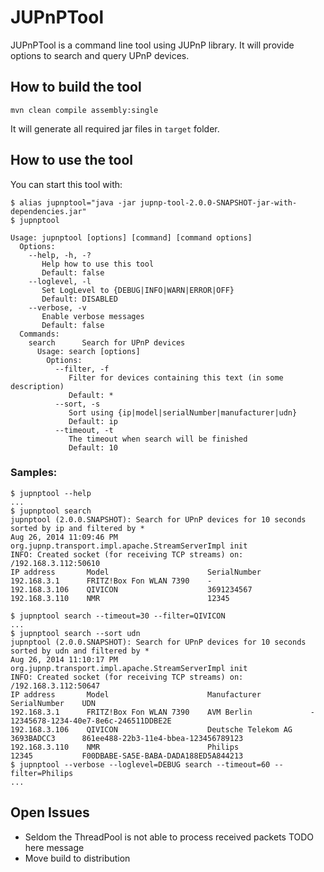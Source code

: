 # JUPnPTool

JUPnPTool is a command line tool using JUPnP library. It will provide options to search and query UPnP devices.

## How to build the tool

```shell
mvn clean compile assembly:single
```

It will generate all required jar files in `target` folder.

## How to use the tool

You can start this tool with:

```shell
$ alias jupnptool="java -jar jupnp-tool-2.0.0-SNAPSHOT-jar-with-dependencies.jar"
$ jupnptool

Usage: jupnptool [options] [command] [command options]
  Options:
    --help, -h, -?
       Help how to use this tool
       Default: false
    --loglevel, -l
       Set LogLevel to {DEBUG|INFO|WARN|ERROR|OFF}
       Default: DISABLED
    --verbose, -v
       Enable verbose messages
       Default: false
  Commands:
    search      Search for UPnP devices
      Usage: search [options]
        Options:
          --filter, -f
             Filter for devices containing this text (in some description)
             Default: *
          --sort, -s
             Sort using {ip|model|serialNumber|manufacturer|udn}
             Default: ip
          --timeout, -t
             The timeout when search will be finished
             Default: 10
```

### Samples:

```shell
$ jupnptool --help
...
$ jupnptool search
jupnptool (2.0.0.SNAPSHOT): Search for UPnP devices for 10 seconds sorted by ip and filtered by *
Aug 26, 2014 11:09:46 PM org.jupnp.transport.impl.apache.StreamServerImpl init
INFO: Created socket (for receiving TCP streams) on: /192.168.3.112:50610
IP address       Model                      SerialNumber    
192.168.3.1      FRITZ!Box Fon WLAN 7390    -               
192.168.3.106    QIVICON                    3691234567      
192.168.3.110    NMR                        12345           

$ jupnptool search --timeout=30 --filter=QIVICON
...
$ jupnptool search --sort udn
jupnptool (2.0.0.SNAPSHOT): Search for UPnP devices for 10 seconds sorted by udn and filtered by *
Aug 26, 2014 11:10:17 PM org.jupnp.transport.impl.apache.StreamServerImpl init
INFO: Created socket (for receiving TCP streams) on: /192.168.3.112:50647
IP address       Model                      Manufacturer           SerialNumber    UDN                                     
192.168.3.1      FRITZ!Box Fon WLAN 7390    AVM Berlin             -               12345678-1234-40e7-8e6c-246511DDBE2E    
192.168.3.106    QIVICON                    Deutsche Telekom AG    3693BADCC3      861ee488-22b3-11e4-bbea-123456789123    
192.168.3.110    NMR                        Philips                12345           F00DBABE-SA5E-BABA-DADA188ED5A844213     
$ jupnptool --verbose --loglevel=DEBUG search --timeout=60 --filter=Philips
...
```

## Open Issues

* Seldom the ThreadPool is not able to process received packets
TODO here message
* Move build to distribution



